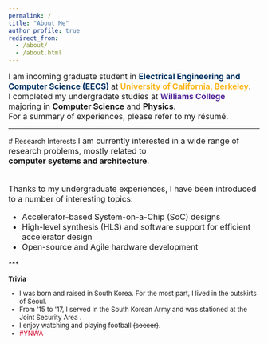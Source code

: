 ```yaml
---
permalink: /
title: "About Me"
author_profile: true
redirect_from: 
  - /about/
  - /about.html
---
```

<font size="3">
I am incoming graduate student in  
<a href="https://eecs.berkeley.edu" style="color:#003262; font-weight:bold;text-decoration:none"> Electrical Engineering and Computer Science (EECS) </a>
at <a href="https://berkeley.edu" style="color:#fdb515; font-weight:bold;text-decoration:none"> University of California, Berkeley</a>. <br/>
I completed my undergradate studies at <a href="https://www.williams.edu" style="color:#512698; font-weight:bold;text-decoration:none">Williams College</a>
 majoring in <b>Computer Science</b> and <b>Physics</b>. <br/>
For a summary of experiences, please refer to my <a href="/files/kang_resume.pdf" style="text-decoration:none">
r&#233;sum&#233;</a>. <br/>
</font> 

<hr/>
# Research Interests
<font size="3">
I am currently interested in a wide range of research problems, mostly related to <br/><b> computer systems and architecture</b>. <br/>

<br/>Thanks to my undergraduate experiences, I have been introduced to a number of interesting topics:<br/>

<ul>
<li>Accelerator-based System-on-a-Chip (SoC) designs</li>
<li>High-level synthesis (HLS) and software support for efficient accelerator design</li>
<li>Open-source and Agile hardware development</li>
</ul>
</font>
***

<font size="2">

<b>Trivia</b>
<ul>
<li> I was born and raised in South Korea. For the most part, I lived in the outskirts of Seoul.</li>
<li>From '15 to '17, I served in the South Korean Army and was stationed at the  <a href="https://en.wikipedia.org/wiki/Joint_Security_Area" style="text-decoration:none"> Joint Security Area </a>. </li>
<li>I enjoy watching and playing football <s>(soccer)</s>. </li>
<li> <a href="https://www.google.com/search?q=liverpool+fc&oq=liverpool+fc&aqs=chrome..69i57.1763j0j9&sourceid=chrome&ie=UTF-8" style="color:#D00027;text-decoration:none"> #YNWA </a></li>
</ul>
</font>


